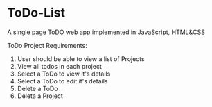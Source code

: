 # ToDo-List
A single page ToDO web app implemented in JavaScript, HTML&amp;CSS  
  
ToDo Project Requirements:  
1. User should be able to view a list of Projects  
2. View all todos in each project  
3. Select a ToDo to view it's details  
4. Select a ToDo to edit it's details  
5. Delete a ToDo  
6. Deleta a Project  
  
